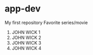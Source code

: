 # app-dev
My first repository
Favorite series/movie
1. JOHN WICK 1
2. JOHN WICK 2
3. JOHN WICK 3
4. JOHN WICK 4
